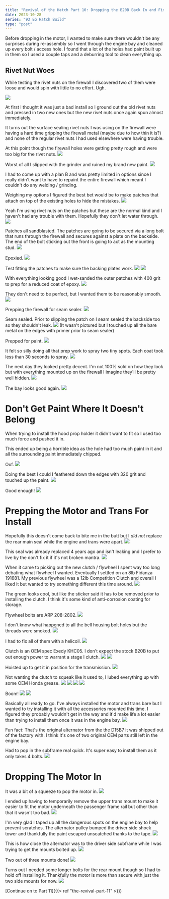 ```yaml
---
title: "Revival of the Hatch Part 10: Dropping the B20B Back In and Fixing Some Mistakes"
date: 2023-10-28
series: "93 EG Hatch Build"
type: "post"
---
```


Before dropping in the motor, I wanted to make sure there wouldn't be any surprises during re-assembly so I went through the engine bay and cleaned up every bolt / access hole. I found that a lot of the holes had paint built up in them so I used a couple taps and a deburring tool to clean everything up.

## Rivet Nut Woes

While testing the rivet nuts on the firewall I discovered two of them were loose and would spin with little to no effort. Ugh.

![](images/1.jpg)

At first I thought it was just a bad install so I ground out the old rivet nuts and pressed in two new ones but the new rivet nuts once again spun almost immediately.

It turns out the surface sealing rivet nuts I was using on the firewall were having a hard time gripping the firewall metal (maybe due to how thin it is?) and none of the regular rivet nuts I had used elsewhere were having trouble.

At this point though the firewall holes were getting pretty rough and were too big for the rivet nuts.
![](images/2.jpg)

Worst of all I slipped with the grinder and ruined my brand new paint.
![](images/3.jpg)

I had to come up with a plan B and was pretty limited in options since I really didn't want to have to repaint the entire firewall which meant I couldn't do any welding / grinding.

Weighing my options I figured the best bet would be to make patches that attach on top of the existing holes to hide the mistakes.
![](images/4.jpg)

Yeah I'm using rivet nuts on the patches but these are the normal kind and I haven't had any trouble with them. Hopefully they don't let water through.
![](images/5.jpg)

Patches all sandblasted. The patches are going to be secured via a long bolt that runs through the firewall and secures against a plate on the backside. The end of the bolt sticking out the front is going to act as the mounting stud.
![](images/6.jpg)

Epoxied.
![](images/7.jpg)

Test fitting the patches to make sure the backing plates work.
![](images/8.jpg)
![](images/10.jpg)

With everything looking good I wet-sanded the outer patches with 400 grit to prep for a reduced coat of epoxy.
![](images/11.jpg)

They don't need to be perfect, but I wanted them to be reasonably smooth.
![](images/12.jpg)

Prepping the firewall for seam sealer.
![](images/9.jpg)

Seam sealed. Prior to slipping the patch on I seam sealed the backside too so they shouldn't leak.
![](images/13.jpg)
(It wasn't pictured but I touched up all the bare metal on the edges with primer prior to seam sealer)

Prepped for paint.
![](images/14.jpg)

It felt so silly doing all that prep work to spray two tiny spots. Each coat took less than 30 seconds to spray.
![](images/15.jpg)

The next day they looked pretty decent. I'm not 100% sold on how they look but with everything mounted up on the firewall I imagine they'll be pretty well hidden.
![](images/16.jpg)

The bay looks good again.
![](images/17.jpg)

# Don't Get Paint Where It Doesn't Belong

When trying to install the hood prop holder it didn't want to fit so I used too much force and pushed it in.

This ended up being a horrible idea as the hole had too much paint in it and all the surrounding paint immediately chipped.

Oof.
![](images/18.jpg)

Doing the best I could I feathered down the edges with 320 grit and touched up the paint.
![](images/19.jpg)

Good enough!
![](images/20.jpg)

# Prepping the Motor and Trans For Install

Hopefully this doesn't come back to bite me in the butt but I _did not_ replace the rear main seal while the engine and trans were apart.
![](images/22.jpg)

This seal was already replaced 4 years ago and isn't leaking and I prefer to live by the don't fix it if it's not broken mantra.
![](images/23.jpg)

When it came to picking out the new clutch / flywheel I spent way too long debating what flywheel I wanted. Eventually I settled on an 8lb Fidanza 191681. My previous flywheel was a 12lb Competition Clutch and overall I liked it but wanted to try something different this time around.
![](images/24.jpg)

The green looks cool, but like the sticker said it has to be removed prior to installing the clutch. I think it's some kind of anti-corrosion coating for storage.

Flywheel bolts are ARP 208-2802.
![](images/25.jpg)

I don't know what happened to all the bell housing bolt holes but the threads were smoked.
![](images/26.jpg)

I had to fix all of them with a helicoil.
![](images/27.jpg)

Clutch is an OEM spec Exedy KHC05. I don't expect the stock B20B to put out enough power to warrant a stage I clutch.
![](images/28.jpg)
![](images/29.jpg)

Hoisted up to get it in position for the transmission.
![](images/30.jpg)

Not wanting the clutch to squeak like it used to, I lubed everything up with some OEM Honda grease.
![](images/31.jpg)
![](images/32.jpg)
![](images/33.jpg)
![](images/34.jpg)

Boom!
![](images/35.jpg)
![](images/36.jpg)

Basically all ready to go. I've always installed the motor and trans bare but I wanted to try installing it with all the accessories mounted this time. I figured they probably wouldn't get in the way and it'd make life a lot easier than trying to install them once it was in the engine bay.
![](images/37.jpg)

Fun fact: That's the original alternator from the the D15B7 it was shipped out of the factory with. I think it's one of two original OEM parts still left in the engine bay.

Had to pop in the subframe real quick. It's super easy to install them as it only takes 4 bolts.
![](images/38.jpg)

# Dropping The Motor In

It was a bit of a squeeze to pop the motor in.
![](images/39.jpg)

I ended up having to temporarily remove the upper trans mount to make it easier to fit the motor underneath the passenger frame rail but other than that it wasn't too bad.
![](images/40.jpg)

I'm very glad I taped up all the dangerous spots on the engine bay to help prevent scratches. The alternator pulley bumped the driver side shock tower and thankfully the paint escaped unscatched thanks to the tape.
![](images/41.jpg)

This is how close the alternator was to the driver side subframe while I was trying to get the mounts bolted up.
![](images/42.jpg)

Two out of three mounts done!
![](images/43.jpg)

Turns out I needed some longer bolts for the rear mount though so I had to hold off installing it. Thankfully the motor is more than secure with just the two side mounts for now.
![](images/44.jpg)

[Continue on to Part 11]({{< ref "the-revival-part-11" >}})
